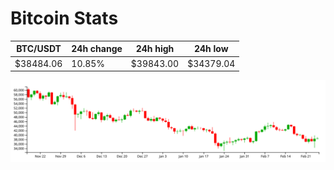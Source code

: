 # Bitcoin Stats

BTC/USDT|24h change|24h high|24h low|
|---|---|---|---|
|$38484.06|10.85%|$39843.00|$34379.04|

<img src="./chart.svg">
